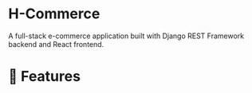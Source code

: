 # H-Commerce

A full-stack e-commerce application built with Django REST Framework backend and React frontend.

# 🚀 Features

